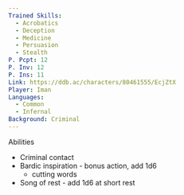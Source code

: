 ```yaml
---
Trained Skills:
  - Acrobatics
  - Deception
  - Medicine
  - Persuasion
  - Stealth
P. Pcpt: 12
P. Inv: 12
P. Ins: 11
Link: https://ddb.ac/characters/80461555/EcjZtX
Player: Iman
Languages:
  - Common
  - Infernal
Background: Criminal
---
```

Abilities

- Criminal contact
- Bardic inspiration - bonus action, add 1d6
	- cutting words
- Song of rest - add 1d6 at short rest